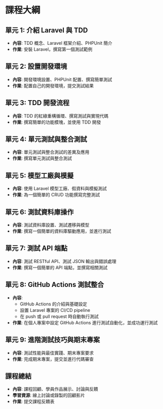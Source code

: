 # 課程大綱

## 單元 1: 介紹 Laravel 與 TDD

- **內容**: TDD 概念、Laravel 框架介紹、PHPUnit 簡介
- **作業**: 安裝 Laravel，撰寫第一個測試範例

## 單元 2: 設置開發環境

- **內容**: 開發環境設置、PHPUnit 配置、撰寫簡單測試
- **作業**: 配置自己的開發環境，提交測試結果

## 單元 3: TDD 開發流程

- **內容**: TDD 的紅綠重構循環、撰寫測試與實現代碼
- **作業**: 撰寫簡單的功能模塊，並使用 TDD 開發

## 單元 4: 單元測試與整合測試

- **內容**: 單元測試與整合測試的差異及應用
- **作業**: 撰寫單元測試與整合測試

## 單元 5: 模型工廠與模擬

- **內容**: 使用 Laravel 模型工廠、假資料與模擬測試
- **作業**: 為一個簡單的 CRUD 功能撰寫完整測試

## 單元 6: 測試資料庫操作

- **內容**: 測試資料庫設置、測試遷移與模型
- **作業**: 撰寫一個簡單的資料庫驅動應用，並進行測試

## 單元 7: 測試 API 端點

- **內容**: 測試 RESTful API、測試 JSON 輸出與錯誤處理
- **作業**: 撰寫一個簡單的 API 端點，並撰寫相關測試

## 單元 8: GitHub Actions 測試整合

- **內容**:
  - GitHub Actions 的介紹與基礎設定
  - 設置 Laravel 專案的 CI/CD pipeline
  - 在 push 或 pull request 時自動執行測試
- **作業**: 在個人專案中設定 GitHub Actions 進行測試自動化，並成功運行測試

## 單元 9: 進階測試技巧與期末專案

- **內容**: 測試性能與最佳實踐、期末專案要求
- **作業**: 完成期末專案，提交並進行代碼審查

## 課程總結

- **內容**: 課程回顧、學員作品展示、討論與反饋
- **學習資源**: 線上討論或錄製的回顧影片
- **作業**: 提交課程反饋表
